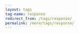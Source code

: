 ```yaml
---
layout: tags
tag-name: response
redirect_from: /tags/response/
permalink: /more/tags/response/
---
```

